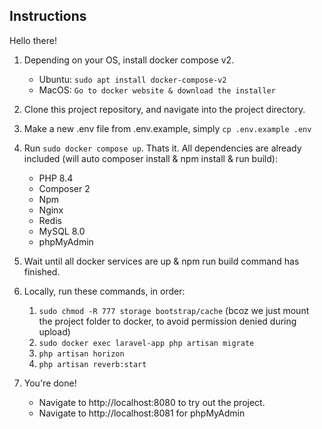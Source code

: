 ## Instructions

Hello there!


1. Depending on your OS, install docker compose v2.

    - Ubuntu: `sudo apt install docker-compose-v2`
    - MacOS: `Go to docker website & download the installer`

2. Clone this project repository, and navigate into the project directory.

3. Make a new .env file from .env.example, simply `cp .env.example .env`

4. Run `sudo docker compose up`. Thats it. All dependencies are already included (will auto composer install & npm install & run build): 
    - PHP 8.4
    - Composer 2
    - Npm
    - Nginx
    - Redis
    - MySQL 8.0
    - phpMyAdmin

5. Wait until all docker services are up & npm run build command has finished.

6. Locally, run these commands, in order:
    1. `sudo chmod -R 777 storage bootstrap/cache` (bcoz we just mount the project folder to docker, to avoid permission denied during upload)
    1. `sudo docker exec laravel-app php artisan migrate`
    2. `php artisan horizon`
    3. `php artisan reverb:start`

7. You're done! 

    - Navigate to http://localhost:8080 to try out the project.
    - Navigate to http://localhost:8081 for phpMyAdmin
